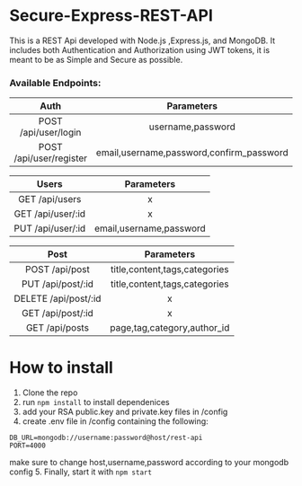 # Secure-Express-REST-API

This is a REST Api developed with Node.js ,Express.js, and MongoDB. It includes both Authentication and Authorization
using JWT tokens, it is meant to be as Simple and Secure as possible.

### Available Endpoints:

| Auth | Parameters |
|:----:|:-----:|
| POST /api/user/login | username,password |
| POST /api/user/register | email,username,password,confirm_password |


| Users | Parameters |
|:----:|:-----:|
| GET /api/users | x |
| GET /api/user/:id | x |
| PUT /api/user/:id | email,username,password |

| Post | Parameters |
|:----:|:-----:|
| POST /api/post | title,content,tags,categories |
| PUT /api/post/:id | title,content,tags,categories |
| DELETE /api/post/:id | x |
| GET /api/post/:id | x |
| GET /api/posts | page,tag,category,author_id |


# How to install

1. Clone the repo
2. run `npm install` to install dependenices
3. add your RSA public.key and private.key files in /config
4. create .env file in /config containing the following:
```
DB_URL=mongodb://username:password@host/rest-api
PORT=4000
```
make sure to change host,username,password according to your mongodb config
5. Finally, start it with `npm start`


